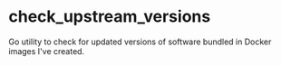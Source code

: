 # check_upstream_versions
Go utility to check for updated versions of software bundled in Docker images I've created.
